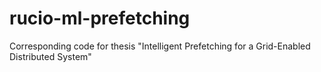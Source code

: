 # rucio-ml-prefetching
Corresponding code for thesis "Intelligent Prefetching for a Grid-Enabled Distributed System"
